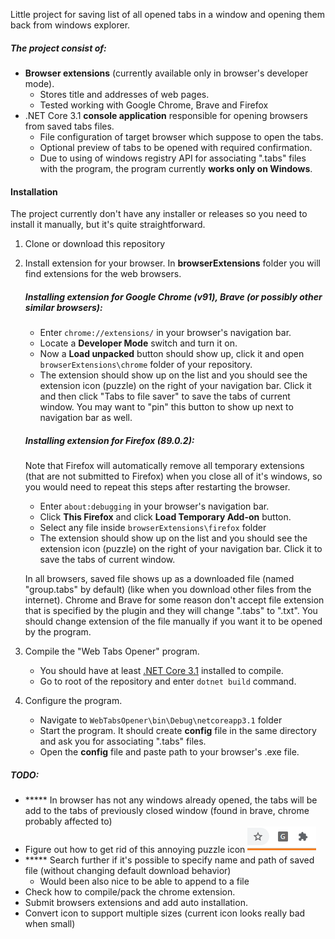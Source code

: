 Little project for saving list of all opened tabs in a window and opening them back from windows explorer.

##### The project consist of:

- **Browser extensions** (currently available only in browser's developer mode).
  - Stores title and addresses of web pages.
  - Tested working with Google Chrome, Brave and Firefox
- .NET Core 3.1 **console application** responsible for opening browsers from saved tabs files. 
  - File configuration of target browser which suppose to open the tabs.
  - Optional preview of tabs to be opened with required confirmation.
  - Due to using of windows registry API for associating ".tabs" files with the program, the program currently **works only on Windows**. 

#### Installation

The project currently don't have any installer or releases so you need to install it manually, but it's quite straightforward. 

1. Clone or download this repository

2. Install extension for your browser. In **browserExtensions** folder you will find extensions for the web browsers.

   ##### Installing extension for Google Chrome (v91), Brave (or possibly other similar browsers):

   - Enter `chrome://extensions/` in your browser's navigation bar.
   - Locate a **Developer Mode** switch and turn it on.
   - Now a **Load unpacked** button should show up, click it and open `browserExtensions\chrome` folder of your repository.
   - The extension should show up on the list and you should see the extension icon (puzzle) on the right of your navigation bar. Click it and then click "Tabs to file saver" to save the tabs of current window. You may want to "pin" this button to show up next to navigation bar as well.

   ##### Installing extension for Firefox (89.0.2):

   Note that Firefox will automatically remove all temporary extensions (that are not submitted to Firefox) when you close all of it's windows, so you would need to repeat this steps after restarting the browser.

   - Enter `about:debugging` in your browser's navigation bar.
   - Click **This Firefox** and click **Load Temporary Add-on** button.
   - Select any file inside `browserExtensions\firefox` folder
   - The extension should show up on the list and you should see the extension icon (puzzle) on the right of your navigation bar. Click it to save the tabs of current window.

   In all browsers, saved file shows up as a downloaded file (named "group.tabs" by default) (like when you download other files from the internet). Chrome and Brave for some reason don't accept file extension that is specified by the plugin and they will change ".tabs" to ".txt". You should change extension of the file manually if you want it to be opened by the program.

3. Compile the "Web Tabs Opener" program.

   - You should have at least [.NET Core 3.1](https://dotnet.microsoft.com/download) installed to compile.
   - Go to root of the repository and enter `dotnet build` command.

4. Configure the program.

   - Navigate to `WebTabsOpener\bin\Debug\netcoreapp3.1` folder
   - Start the program. It should create **config** file in the same directory and ask you for associating ".tabs" files.
   - Open the **config** file and paste path to your browser's .exe file.  

##### TODO:

- ***** In browser has not any windows already opened, the tabs will be add to the tabs of previously closed window (found in brave, chrome probably affected to)
- Figure out how to get rid of this annoying puzzle icon ![](docs/puzzle_icon.PNG)
- ***** Search further if it's possible to specify name and path of saved file (without changing default download behavior)
  - Would been also nice to be able to append to a file
- Check how to compile/pack the chrome extension.
- Submit browsers extensions and add auto installation.
- Convert icon to support multiple sizes (current icon looks really bad when small) 